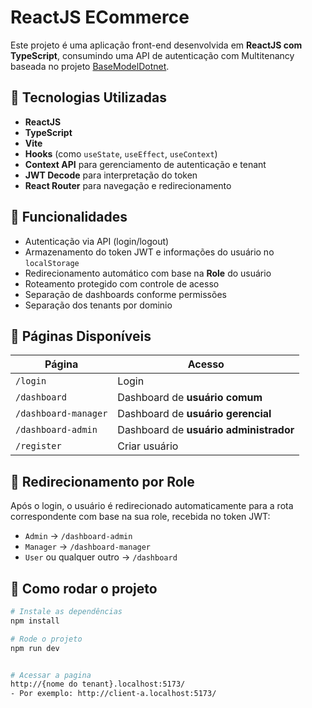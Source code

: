 # ReactJS ECommerce

Este projeto é uma aplicação front-end desenvolvida em **ReactJS com TypeScript**, consumindo uma API de autenticação com Multitenancy baseada no projeto [BaseModelDotnet](https://github.com/yannsmdl/BaseModelDotnet).

## 🔧 Tecnologias Utilizadas

- **ReactJS**
- **TypeScript**
- **Vite**
- **Hooks** (como `useState`, `useEffect`, `useContext`)
- **Context API** para gerenciamento de autenticação e tenant
- **JWT Decode** para interpretação do token
- **React Router** para navegação e redirecionamento

## 🔐 Funcionalidades

- Autenticação via API (login/logout)
- Armazenamento do token JWT e informações do usuário no `localStorage`
- Redirecionamento automático com base na **Role** do usuário
- Roteamento protegido com controle de acesso
- Separação de dashboards conforme permissões
- Separação dos tenants por dominio

## 🧭 Páginas Disponíveis

| Página             | Acesso                                 |
|--------------------|----------------------------------------|
| `/login`           | Login                                  |
| `/dashboard`       | Dashboard de **usuário comum**         |
| `/dashboard-manager` | Dashboard de **usuário gerencial**   |
| `/dashboard-admin` | Dashboard de **usuário administrador** |
| `/register`        | Criar usuário                          |


## 🔁 Redirecionamento por Role

Após o login, o usuário é redirecionado automaticamente para a rota correspondente com base na sua role, recebida no token JWT:

- `Admin` → `/dashboard-admin`
- `Manager` → `/dashboard-manager`
- `User` ou qualquer outro → `/dashboard`

## 🚀 Como rodar o projeto

```bash
# Instale as dependências
npm install

# Rode o projeto
npm run dev


# Acessar a pagina
http://{nome do tenant}.localhost:5173/
- Por exemplo: http://client-a.localhost:5173/